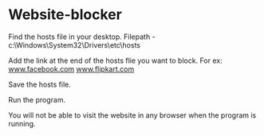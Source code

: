 # Website-blocker

Find the hosts file in your desktop.
Filepath - c:\Windows\System32\Drivers\etc\hosts

Add the link at the end of the hosts flie you want to block.
For ex: www.facebook.com www.flipkart.com

Save the hosts file.

Run the program.

You will not be able to visit the website in any browser when the program is running. 
